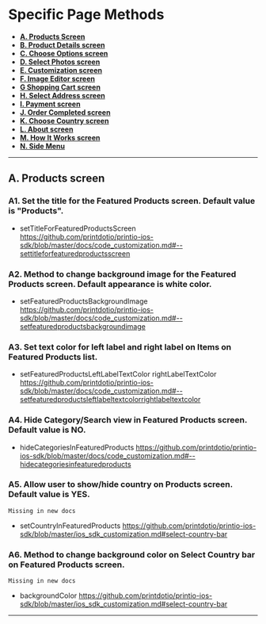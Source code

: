 Specific Page Methods
=====================
- [**A. Products Screen**](https://github.com/printdotio/printio-ios-sdk/edit/master/docs/specific_page_methods.md)
- [**B. Product Details screen**](https://github.com/printdotio/printio-ios-sdk/edit/master/docs/specific_page_methods.md)
- [**C. Choose Options screen**](https://github.com/printdotio/printio-ios-sdk/edit/master/docs/specific_page_methods.md)
- [**D. Select Photos screen**](https://github.com/printdotio/printio-ios-sdk/edit/master/docs/specific_page_methods.md)
- [**E. Customization screen**](https://github.com/printdotio/printio-ios-sdk/edit/master/docs/specific_page_methods.md)
- [**F. Image Editor screen**](https://github.com/printdotio/printio-ios-sdk/edit/master/docs/specific_page_methods.md)
- [**G Shopping Cart screen**](https://github.com/printdotio/printio-ios-sdk/edit/master/docs/specific_page_methods.md)
- [**H. Select Address screen**](https://github.com/printdotio/printio-ios-sdk/edit/master/docs/specific_page_methods.md)
- [**I. Payment screen**](https://github.com/printdotio/printio-ios-sdk/edit/master/docs/specific_page_methods.md)
- [**J. Order Completed screen**](https://github.com/printdotio/printio-ios-sdk/edit/master/docs/specific_page_methods.md)
- [**K. Choose Country screen**](https://github.com/printdotio/printio-ios-sdk/edit/master/docs/specific_page_methods.md)
- [**L. About screen**](https://github.com/printdotio/printio-ios-sdk/edit/master/docs/specific_page_methods.md)
- [**M. How It Works screen**](https://github.com/printdotio/printio-ios-sdk/edit/master/docs/specific_page_methods.md)
- [**N. Side Menu**](https://github.com/printdotio/printio-ios-sdk/edit/master/docs/specific_page_methods.md)

---

## A. Products screen

### A1. Set the title for the Featured Products screen. Default value is "Products". 

- setTitleForFeaturedProductsScreen https://github.com/printdotio/printio-ios-sdk/blob/master/docs/code_customization.md#--settitleforfeaturedproductsscreen

### A2. Method to change background image for the Featured Products screen. Default appearance is white color.

- setFeaturedProductsBackgroundImage https://github.com/printdotio/printio-ios-sdk/blob/master/docs/code_customization.md#--setfeaturedproductsbackgroundimage

### A3. Set text color for left label and right label on Items on Featured Products list.

- setFeaturedProductsLeftLabelTextColor
rightLabelTextColor https://github.com/printdotio/printio-ios-sdk/blob/master/docs/code_customization.md#--setfeaturedproductsleftlabeltextcolorrightlabeltextcolor

### A4. Hide Category/Search view in Featured Products screen. Default value is NO.

- hideCategoriesInFeaturedProducts https://github.com/printdotio/printio-ios-sdk/blob/master/docs/code_customization.md#--hidecategoriesinfeaturedproducts

### A5. Allow user to show/hide country on Products screen. Default value is YES. 
	Missing in new docs

- setCountryInFeaturedProducts
https://github.com/printdotio/printio-ios-sdk/blob/master/ios_sdk_customization.md#select-country-bar

### A6. Method to change background color on Select Country bar on Featured Products screen.
	Missing in new docs

- backgroundColor
https://github.com/printdotio/printio-ios-sdk/blob/master/ios_sdk_customization.md#select-country-bar

---
